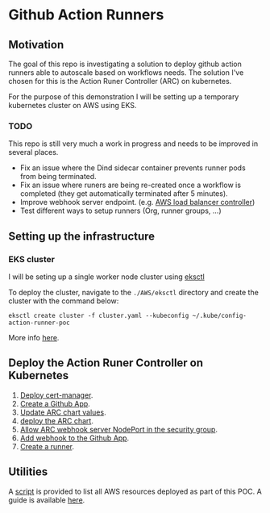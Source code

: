 # Github Action Runners

## Motivation

The goal of this repo is investigating a solution to deploy github action runners able to autoscale based on workflows needs. The solution I've chosen for this is the Action Runer Controller (ARC) on kubernetes.

For the purpose of this demonstration I will be setting up a temporary kubernetes cluster on AWS using EKS.

### TODO

This repo is still very much a work in progress and needs to be improved in several places.

- Fix an issue where the Dind sidecar container prevents runner pods from being terminated.
- Fix an issue where runers are being re-created once a workflow is completed (they get automatically terminated after 5 minutes).
- Improve webhook server endpoint. (e.g. [AWS load balancer controller](https://github.com/kubernetes-sigs/aws-load-balancer-controller))
- Test different ways to setup runners (Org, runner groups, ...)

## Setting up the infrastructure

### EKS cluster

I will be seting up a single worker node cluster using [eksctl](https://eksctl.io/)

To deploy the cluster, navigate to the `./AWS/eksctl` directory and create the cluster with the command below:

```
eksctl create cluster -f cluster.yaml --kubeconfig ~/.kube/config-action-runner-poc
```

More info [here](./AWS/readme.md).

## Deploy the Action Runer Controller on Kubernetes

1. [Deploy cert-manager](./kubernetes/readme.md#cert-manager).
2. [Create a Github App](./kubernetes/readme.md#Authentication).
3. [Update ARC chart values](./kubernetes/readme.md#Action-Runner-Controller-helm-chart).
4. [deploy the ARC chart](./kubernetes/readme.md#Action-Runner-Controller-helm-chart).
5. [Allow ARC webhook server NodePort in the security group](./kubernetes/readme.md#Allow-inbound-traffic-to-the-webhook-server).
6. [Add webhook to the Github App](./kubernetes/readme.md#Setting-up-the-webhook).
7. [Create a runner](./kubernetes/readme.md#Runners).

## Utilities

A [script](./utils/list-aws-resources/list-aws-resources.py) is provided to list all AWS resources deployed as part of this POC. A guide is available [here](./utils/readme.md).
